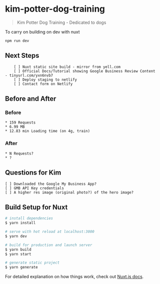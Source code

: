 # kim-potter-dog-training

> Kim Potter Dog Training - Dedicated to dogs

To carry on building on dev with nuxt

    npm run dev

## Next Steps

```
    [ ] Nuxt static site build - mirror from yell.com
    [ ] Official Docs/Tutorial showing Google Business Review Content - tinyurl.com/yxn6nvb7
    [ ] Deploy staging to netlify
    [ ] Contact form on Netlify
```

## Before and After

### Before
    * 159 Requests
    * 6.99 MB
    * 12.83 min Loading time (on 4g, train)

### After
    * N Requests?
    * ?

## Questions for Kim
```
[ ] Downloaded the Google My Business App?
[ ] GMB API Key credentials
[ ] A higher res image (original photo?) of the hero image?
```

## Build Setup for Nuxt

``` bash
# install dependencies
$ yarn install

# serve with hot reload at localhost:3000
$ yarn dev

# build for production and launch server
$ yarn build
$ yarn start

# generate static project
$ yarn generate
```

For detailed explanation on how things work, check out [Nuxt.js docs](https://nuxtjs.org).
